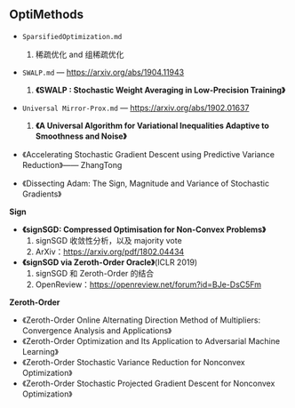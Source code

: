 ## OptiMethods

- `SparsifiedOptimization.md`
    1. 稀疏优化 and 组稀疏优化
- `SWALP.md` — https://arxiv.org/abs/1904.11943
    1. **《SWALP : Stochastic Weight Averaging in Low-Precision Training》**
- `Universal Mirror-Prox.md` — https://arxiv.org/abs/1902.01637
    1. **《A Universal Algorithm for Variational Inequalities Adaptive to Smoothness and Noise》**


- 《Accelerating Stochastic Gradient Descent using Predictive Variance Reduction》—— ZhangTong
- 《Dissecting Adam: The Sign, Magnitude and Variance of Stochastic Gradients》

**Sign**
- **《signSGD: Compressed Optimisation for Non-Convex Problems》**
    1. signSGD 收敛性分析，以及 majority vote
    2. ArXiv：https://arxiv.org/pdf/1802.04434
- **《signSGD via Zeroth-Order Oracle》**(ICLR 2019)
    1. signSGD 和 Zeroth-Order 的结合
    2. OpenReview：https://openreview.net/forum?id=BJe-DsC5Fm


**Zeroth-Order**
- 《Zeroth-Order Online Alternating Direction Method of Multipliers: Convergence Analysis and Applications》
- 《Zeroth-Order Optimization and Its Application to Adversarial Machine Learning》
- 《Zeroth-Order Stochastic Variance Reduction for Nonconvex Optimization》
- 《Zeroth-Order Stochastic Projected Gradient Descent for Nonconvex Optimization》


